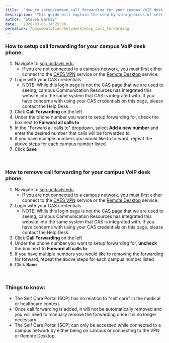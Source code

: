 ```yaml
---
title:  "How to setup/remove call forwarding for your campus VoIP desk phone"
description: "This guide will explain the step by step process of setting up and removing call forwarding for your campus VoIP desk phone."
author: "Steven Barkey"
date:   2020-03-05 14:25:00
permalink: /documentation/helpdesk/voip_call_forwarding
---
```


<h3>How to setup call forwarding for your campus VoIP desk phone: </h3>
<ol style="PADDING-LEFT: 30px">
   <li>Navigate to <a href="https://scp.ucdavis.edu" target="_blank">scp.ucdavis.edu</a>
       <ul>
           <li>If you are not connected to a campus network, you must first either connect to the <a href="https://computing.caes.ucdavis.edu/documentation/helpdesk/connect_to_vpn" target="_blank">CAES VPN</a> service or the <a href="https://computing.caes.ucdavis.edu/documentation/helpdesk/remote-desktop" target="_blank">Remote Desktop</a> service.</li>
       </ul>
   </li>
   <li>Login with your CAS credentials
       <ul>
           <li>NOTE: While this login page is not the CAS page that we are used to seeing, campus Communication Resources has integrated this website into the same system that CAS is integrated with.  If you have concerns with using your CAS credentials on this page, please contact the Help Desk.</li>
       </ul>
   </li>
   <li>Click <b>Call Forwarding</b> on the left</li>
   <li>Under the phone number you want to setup forwarding for, check the box next to <b>Forward all calls to</b></li>
   <li>In the "Forward all calls to" dropdown, select <b>Add a new number</b> and enter the desired number that calls will be forwarded to</li>
   <li>If you have multiple numbers you would like to forward, repeat the above steps for each campus number listed</li>
   <li>Click <b>Save</b></li>
</ol>
<br />
<h3>How to remove call forwarding for your campus VoIP desk phone: </h3>
<ol style="PADDING-LEFT: 30px">
   <li>Navigate to <a href="https://scp.ucdavis.edu" target="_blank">scp.ucdavis.edu</a>
       <ul>
           <li>If you are not connected to a campus network, you must first either connect to the <a href="https://computing.caes.ucdavis.edu/documentation/helpdesk/connect_to_vpn" target="_blank">CAES VPN</a> service or the <a href="https://computing.caes.ucdavis.edu/documentation/helpdesk/remote-desktop" target="_blank">Remote Desktop</a> service.</li>
       </ul>
   </li>
   <li>Login with your CAS credentials
       <ul>
           <li>NOTE: While this login page is not the CAS page that we are used to seeing, campus Communication Resources has integrated this website into the same system that CAS is integrated with.  If you have concerns with using your CAS credentials on this page, please contact the Help Desk.</li>
       </ul>
   </li>
   <li>Click <b>Call Forwarding</b> on the left</li>
   <li>Under the phone number you want to setup forwarding for, <b>uncheck</b> the box next to <b>Forward all calls to</b></li>
   <li>If you have multiple numbers you would like to removing the forwarding for forward, repeat the above steps for each campus number listed</li>
   <li>Click <b>Save</b></li>
</ol>
<br />
<h3>Things to know:</h3>
<ul style="PADDING-LEFT: 30px">
   <li>The Self Care Portal (SCP) has no relation to "self care" in the medical or healthcare context.</li>
   <li>Once call forwarding is added, it will not be automatically removed and you will need to manually remove the forwarding once it is no longer necessary.</li>
   <li>The Self Care Portal (SCP) can only be accessed while connected to a campus network by either being on campus or connecting to the VPN or Remote Desktop.</li>
</ul>

